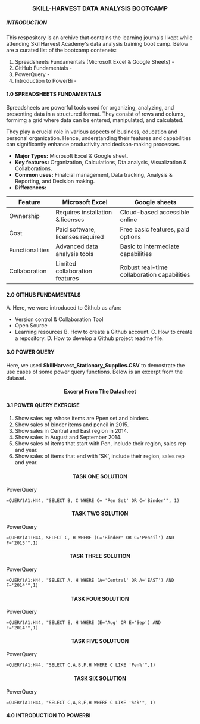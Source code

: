 ### <p align="center"/> SKILL-HARVEST DATA ANALYSIS BOOTCAMP </p>
##### INTRODUCTION
This respository is an archive that contains the learning journals I kept while attending SkillHarvest Academy's data analysis training boot camp. Below are a curated list of the bootcamp contenets:
1. Spreadsheets Fundamentals (Microsoft Excel & Google Sheets) - 
2. GitHub Fundamentals -
3. PowerQuery -
4. Introduction to PowerBi - 
#### 1.0 SPREADSHEETS FUNDAMENTALS
Spreadsheets are powerful tools used for organizing, analyzing, and presenting data in a structured format. They consist of rows and colums, formimg a grid where data can be entered, manipulated, and calculated.

They play a crucial role in various aspects of business, education and personal organization. Hence, understanding their features and capabilities can significantly enhance productivity and decison-making processes.

 - **Major Types:** Microsoft Excel & Google sheet.
 - **Key features:** Organization, Calculations, Dta analysis, Visualization & Collaborations.
 - **Common uses:** Finalcial management, Data tracking, Analysis & Reporting, and Decision making.
 - **Differences:**


|Feature        |Microsoft Excel  |Google sheets     |
|---------------| ------------| ---------| 
|Ownership      |Requires installation & licenses|Cloud-based accessible online|
|Cost |Paid software, licenses required | Free basic features, paid options|
|Functionalities|Advanced data analysis tools |Basic to intermediate capabilities |
|Collaboration  |Limited collaboration features|Robust real-time collaboration capabilities|

#### 2.0 GITHUB FUNDAMENTALS
A. Here, we were introduced to Github as a/an:
  - Version control & Collaboration Tool
  - Open Source
  - Learning resources
B. How to create a Github account.
C. How to create a repository.
D. How to develop a Github project readme file.

#### 3.0 POWER QUERY
Here, we used **SkillHarvest_Stationary_Supplies.CSV** to demostrate the use cases of some power query functions. Below is an excerpt from the dataset.

#### <p align="center"/> Excerpt From The Datasheet </p>
#### 3.1 POWER QUERY EXERCISE

   1. Show sales rep whose items are Ppen set and binders.
   2. Show sales of binder items and pencil in 2015.
   3. Show sales in Central and East region in 2014.
   4. Show sales in August and September 2014.
   5. Show sales of items that start with Pen, include their region, sales rep and year.
   6. Show sales of items that end with 'SK', include their region, sales rep and year.      
 
#### <p align="center"/> TASK ONE SOLUTION </P>
PowerQuery
```
=QUERY(A1:H44, "SELECT B, C WHERE C= 'Pen Set' OR C='Binder'", 1)
```


#### <p align="center"/> TASK TWO SOLUTION </P>
PowerQuery
```
=QUERY(A1:H44, SELECT C, H WHERE (C='Binder' OR C='Pencil') AND F='2015'",1)
```

#### <P align="center"/> TASK THREE SOLUTION </P>
PowerQuery
```
=QUERY(A1:H44, "SELECT A, H WHERE (A='Central' OR A='EAST') AND F='2014'",1)
```

#### <P align="center"/> TASK FOUR SOLUTION </P>
PowerQuery
```
=QUERY(A1:H44, "SELECT E, H WHERE (E='Aug' OR E='Sep') AND F='2014'",1)
```

#### <P align="center"/> TASK FIVE SOLUTUON </P>
PowerQuery
```
=QUERY(A1:H44, "SELECT C,A,B,F,H WHERE C LIKE 'Pen%'",1)
```
#### <p align="center"/> TASK SIX SOLUTION </P>
PowerQuery
```
=QUERY(A1:H44, "SELECT C,A,B,F,H WHERE C LIKE '%sk'", 1)
```

#### 4.0 INTRODUCTION TO POWERBI
